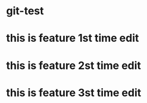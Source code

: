 # git-test

# this is feature 1st time edit

# this is feature 2st time edit

# this is feature 3st time edit
